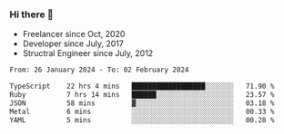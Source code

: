 ### Hi there 👋

- Freelancer since Oct, 2020
- Developer since July, 2017
- Structral Engineer since July, 2012

<!--START_SECTION:waka-->

```txt
From: 26 January 2024 - To: 02 February 2024

TypeScript    22 hrs 4 mins   ██████████████████░░░░░░░   71.90 %
Ruby          7 hrs 14 mins   ██████░░░░░░░░░░░░░░░░░░░   23.57 %
JSON          58 mins         ▓░░░░░░░░░░░░░░░░░░░░░░░░   03.18 %
Metal         6 mins          ░░░░░░░░░░░░░░░░░░░░░░░░░   00.33 %
YAML          5 mins          ░░░░░░░░░░░░░░░░░░░░░░░░░   00.28 %
```

<!--END_SECTION:waka-->
